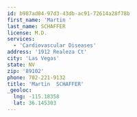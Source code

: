 ```yaml
---
id: b987ad04-97d3-43db-ac91-72614a28f78b
first_name: 'Martin '
last_name: SCHAFFER
license: M.D.
services:
  - 'Cardiovascular Diseases'
address: '1912 Realeza Ct'
city: 'Las Vegas'
state: NV
zip: '89102'
phone: 702-221-9132
title: 'Martin  SCHAFFER'
_geoloc:
  lng: -115.18358
  lat: 36.145303
---
```


